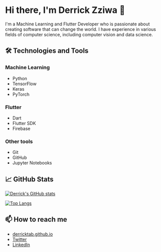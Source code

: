 # Hi there, I'm Derrick Zziwa 👋

I'm a Machine Learning and Flutter Developer who is passionate about creating software that can change the world. I have experience in various fields of computer science, including computer vision and data science. 

## 🛠️ Technologies and Tools

### Machine Learning
- Python
- TensorFlow
- Keras
- PyTorch

### Flutter
- Dart
- Flutter SDK
- Firebase

### Other tools
- Git
- GitHub
- Jupyter Notebooks

## 📈 GitHub Stats

[![Derrick's GitHub stats](https://github-readme-stats.vercel.app/api?username=derricktab&count_private=true&show_icons=true&theme=radical)](https://github.com/derricktab/github-readme-stats)

[![Top Langs](https://github-readme-stats.vercel.app/api/top-langs/?username=derricktab&langs_count=8&layout=compact&theme=radical)](https://github.com/derricktab/github-readme-stats)

## 📫 How to reach me

- [derricktab.github.io](https://derricktab.github.io)
- [Twitter](https://twitter.com/derrickzziwa)
- [LinkedIn](https://www.linkedin.com/in/derrickzziwa/)
